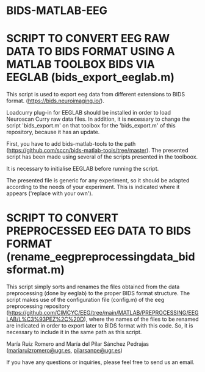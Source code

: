 # BIDS-MATLAB-EEG

# SCRIPT TO CONVERT EEG RAW DATA TO BIDS FORMAT USING A MATLAB TOOLBOX BIDS VIA EEGLAB (bids_export_eeglab.m)

This script is used to export eeg data from different extensions to BIDS format. (https://bids.neuroimaging.io/).

Loadcurry plug-in for EEGLAB should be installed in order to load Neuroscan Curry raw data files.
In addition, it is necessary to change the script 'bids_export.m' on that toolbox for the 'bids_export.m' of this repository, because it has an update.

First, you have to add bids-matlab-tools to the path (https://github.com/sccn/bids-matlab-tools/tree/master).
The presented script has been made using several of the scripts presented in the toolboox.

It is necessary to initialise EEGLAB before running the script.

The presented file is generic for any experiment, so it should be adapted according to the needs of your experiment.
This is indicated where it appears ('replace with your own').

# SCRIPT TO CONVERT PREPROCESSED EEG DATA TO BIDS FORMAT (rename_eegpreprocessingdata_bidsformat.m)
 
This script simply sorts and renames the files obtained from the data preprocessing (done by eeglab) to the proper BIDS format structure.
The script makes use of the configuration file (config.m) of the eeg preprocessing repository (https://github.com/CIMCYC/EEG/tree/main/MATLAB/PREPROCESSING/EEGLAB/L%C3%93PEZ%2C%20D),
where the names of the files to be renamed are indicated in order to export later to BIDS format with this code. So, it is necessary to include it in the same path as this script.


María Ruiz Romero and María del Pilar Sánchez Pedrajas (mariaruizromero@ugr.es, pilarsanpe@ugr.es)

If you have any questions or inquiries, please feel free to send us an email.
